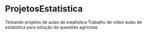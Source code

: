 # ProjetosEstatistica
 Testando projetos de aulas de estatistica
Trabalho de vídeo aulas de estatística para solução de questões agrícolas